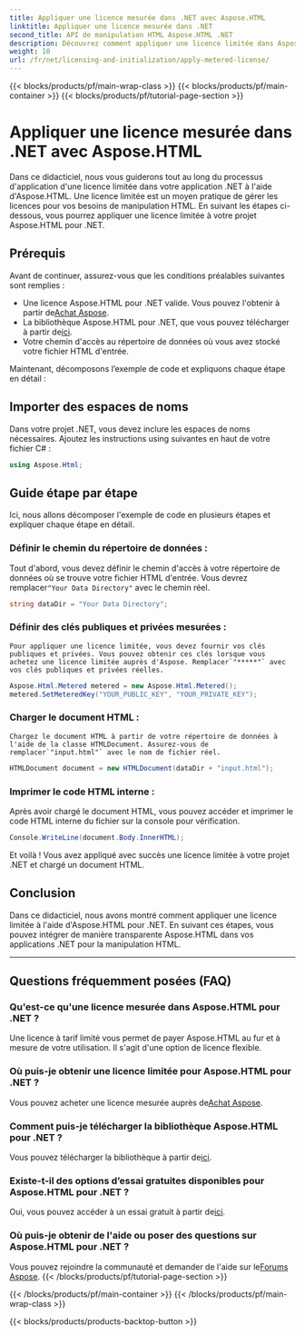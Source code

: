 ```yaml
---
title: Appliquer une licence mesurée dans .NET avec Aspose.HTML
linktitle: Appliquer une licence mesurée dans .NET
second_title: API de manipulation HTML Aspose.HTML .NET
description: Découvrez comment appliquer une licence limitée dans Aspose.HTML pour .NET. Gérez efficacement vos besoins de manipulation HTML. Commencez dès maintenant !
weight: 10
url: /fr/net/licensing-and-initialization/apply-metered-license/
---
```


{{< blocks/products/pf/main-wrap-class >}}
{{< blocks/products/pf/main-container >}}
{{< blocks/products/pf/tutorial-page-section >}}

# Appliquer une licence mesurée dans .NET avec Aspose.HTML

Dans ce didacticiel, nous vous guiderons tout au long du processus d'application d'une licence limitée dans votre application .NET à l'aide d'Aspose.HTML. Une licence limitée est un moyen pratique de gérer les licences pour vos besoins de manipulation HTML. En suivant les étapes ci-dessous, vous pourrez appliquer une licence limitée à votre projet Aspose.HTML pour .NET.

## Prérequis

Avant de continuer, assurez-vous que les conditions préalables suivantes sont remplies :

-  Une licence Aspose.HTML pour .NET valide. Vous pouvez l'obtenir à partir de[Achat Aspose](https://purchase.aspose.com/buy).
-  La bibliothèque Aspose.HTML pour .NET, que vous pouvez télécharger à partir de[ici](https://releases.aspose.com/html/net/).
- Votre chemin d'accès au répertoire de données où vous avez stocké votre fichier HTML d'entrée.

Maintenant, décomposons l’exemple de code et expliquons chaque étape en détail :

## Importer des espaces de noms

Dans votre projet .NET, vous devez inclure les espaces de noms nécessaires. Ajoutez les instructions using suivantes en haut de votre fichier C# :

```csharp
using Aspose.Html;
```

## Guide étape par étape

Ici, nous allons décomposer l'exemple de code en plusieurs étapes et expliquer chaque étape en détail.

### Définir le chemin du répertoire de données :

   Tout d'abord, vous devez définir le chemin d'accès à votre répertoire de données où se trouve votre fichier HTML d'entrée. Vous devrez remplacer`"Your Data Directory"` avec le chemin réel.

   ```csharp
   string dataDir = "Your Data Directory";
   ```

### Définir des clés publiques et privées mesurées :

    Pour appliquer une licence limitée, vous devez fournir vos clés publiques et privées. Vous pouvez obtenir ces clés lorsque vous achetez une licence limitée auprès d'Aspose. Remplacer`"*****"` avec vos clés publiques et privées réelles.

   ```csharp
   Aspose.Html.Metered metered = new Aspose.Html.Metered();
   metered.SetMeteredKey("YOUR_PUBLIC_KEY", "YOUR_PRIVATE_KEY");
   ```

### Charger le document HTML :

    Chargez le document HTML à partir de votre répertoire de données à l'aide de la classe HTMLDocument. Assurez-vous de remplacer`"input.html"` avec le nom de fichier réel.

   ```csharp
   HTMLDocument document = new HTMLDocument(dataDir + "input.html");
   ```

### Imprimer le code HTML interne :

   Après avoir chargé le document HTML, vous pouvez accéder et imprimer le code HTML interne du fichier sur la console pour vérification.

   ```csharp
   Console.WriteLine(document.Body.InnerHTML);
   ```

Et voilà ! Vous avez appliqué avec succès une licence limitée à votre projet .NET et chargé un document HTML.

## Conclusion

Dans ce didacticiel, nous avons montré comment appliquer une licence limitée à l'aide d'Aspose.HTML pour .NET. En suivant ces étapes, vous pouvez intégrer de manière transparente Aspose.HTML dans vos applications .NET pour la manipulation HTML.

---

## Questions fréquemment posées (FAQ)

### Qu'est-ce qu'une licence mesurée dans Aspose.HTML pour .NET ?
Une licence à tarif limité vous permet de payer Aspose.HTML au fur et à mesure de votre utilisation. Il s'agit d'une option de licence flexible.

### Où puis-je obtenir une licence limitée pour Aspose.HTML pour .NET ?
 Vous pouvez acheter une licence mesurée auprès de[Achat Aspose](https://purchase.aspose.com/buy).

### Comment puis-je télécharger la bibliothèque Aspose.HTML pour .NET ?
 Vous pouvez télécharger la bibliothèque à partir de[ici](https://releases.aspose.com/html/net/).

### Existe-t-il des options d’essai gratuites disponibles pour Aspose.HTML pour .NET ?
 Oui, vous pouvez accéder à un essai gratuit à partir de[ici](https://releases.aspose.com/).

### Où puis-je obtenir de l'aide ou poser des questions sur Aspose.HTML pour .NET ?
 Vous pouvez rejoindre la communauté et demander de l'aide sur le[Forums Aspose](https://forum.aspose.com/).
{{< /blocks/products/pf/tutorial-page-section >}}

{{< /blocks/products/pf/main-container >}}
{{< /blocks/products/pf/main-wrap-class >}}

{{< blocks/products/products-backtop-button >}}
